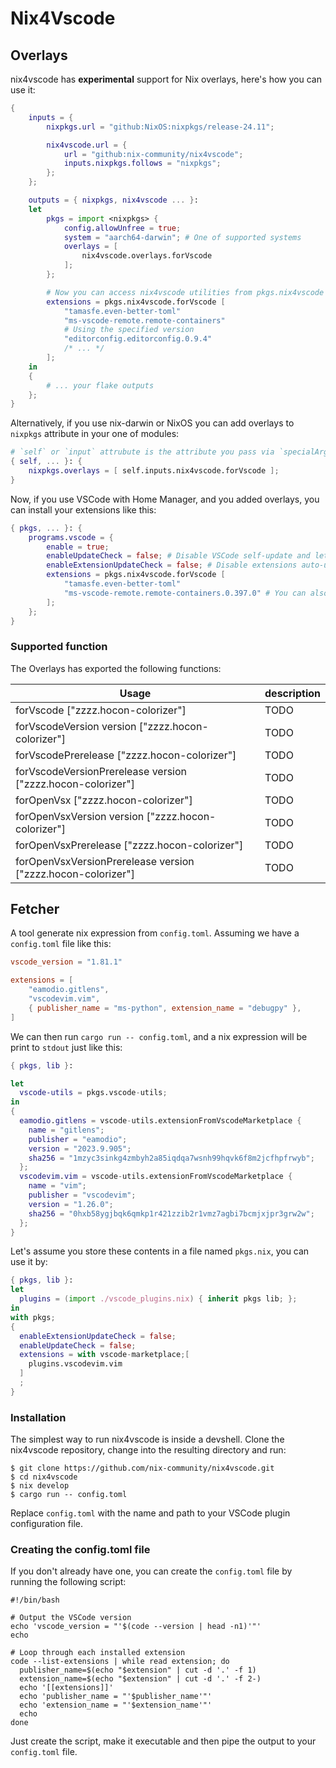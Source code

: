 # Nix4Vscode

## Overlays

nix4vscode has **experimental** support for Nix overlays, here's how you can use it:

```nix
{
    inputs = {
        nixpkgs.url = "github:NixOS:nixpkgs/release-24.11";

        nix4vscode.url = {
            url = "github:nix-community/nix4vscode";
            inputs.nixpkgs.follows = "nixpkgs";
        };
    };

    outputs = { nixpkgs, nix4vscode ... }:
    let
        pkgs = import <nixpkgs> {
            config.allowUnfree = true;
            system = "aarch64-darwin"; # One of supported systems
            overlays = [
                nix4vscode.overlays.forVscode
            ];
        };

        # Now you can access nix4vscode utilities from pkgs.nix4vscode
        extensions = pkgs.nix4vscode.forVscode [
            "tamasfe.even-better-toml"
            "ms-vscode-remote.remote-containers"
            # Using the specified version
            "editorconfig.editorconfig.0.9.4"
            /* ... */
        ];
    in
    {
        # ... your flake outputs
    };
}
```

Alternatively, if you use nix-darwin or NixOS you can add overlays to `nixpkgs` attribute in your one of modules:

```nix
# `self` or `input` attrubute is the attribute you pass via `specialArgs` when you call `darwinSytem` or `nixosSytem`
{ self, ... }: {
    nixpkgs.overlays = [ self.inputs.nix4vscode.forVscode ];
}
```

Now, if you use VSCode with Home Manager, and you added overlays, you can install your extensions like this:

```nix
{ pkgs, ... }: {
    programs.vscode = {
        enable = true;
        enableUpdateCheck = false; # Disable VSCode self-update and let Home Manager to manage VSCode versions instead.
        enableExtensionUpdateCheck = false; # Disable extensions auto-update and let nix4vscode manage updates and extensions
        extensions = pkgs.nix4vscode.forVscode [
            "tamasfe.even-better-toml"
            "ms-vscode-remote.remote-containers.0.397.0" # You can also install specific version of extensions
        ];
    };
}
```

### Supported function

The Overlays has exported the following functions:

| Usage                                                          | description   |
| -------------------------------------------------------------- | ------------- |
| forVscode ["zzzz.hocon-colorizer"]                             | TODO          |
| forVscodeVersion version ["zzzz.hocon-colorizer"]              | TODO          |
| forVscodePrerelease ["zzzz.hocon-colorizer"]                   | TODO          |
| forVscodeVersionPrerelease version ["zzzz.hocon-colorizer"]    | TODO          |
| forOpenVsx ["zzzz.hocon-colorizer"]                            | TODO          |
| forOpenVsxVersion version ["zzzz.hocon-colorizer"]             | TODO          |
| forOpenVsxPrerelease ["zzzz.hocon-colorizer"]                  | TODO          |
| forOpenVsxVersionPrerelease version ["zzzz.hocon-colorizer"]   | TODO          |

## Fetcher

A tool generate nix expression from `config.toml`. Assuming we have a `config.toml` file like this:

```toml
vscode_version = "1.81.1"

extensions = [
    "eamodio.gitlens",
    "vscodevim.vim",
    { publisher_name = "ms-python", extension_name = "debugpy" },
]
```

We can then run `cargo run -- config.toml`, and a nix expression will be print to `stdout` just like this:

```nix
{ pkgs, lib }:

let
  vscode-utils = pkgs.vscode-utils;
in
{
  eamodio.gitlens = vscode-utils.extensionFromVscodeMarketplace {
    name = "gitlens";
    publisher = "eamodio";
    version = "2023.9.905";
    sha256 = "1mzyc3sinkg4zmbyh2a85iqdqa7wsnh99hqvk6f8m2jcfhpfrwyb";
  };
  vscodevim.vim = vscode-utils.extensionFromVscodeMarketplace {
    name = "vim";
    publisher = "vscodevim";
    version = "1.26.0";
    sha256 = "0hxb58ygjbqk6qmkp1r421zzib2r1vmz7agbi7bcmjxjpr3grw2w";
  };
}
```

Let's assume you store these contents in a file named `pkgs.nix`, you can use it by:

```nix
{ pkgs, lib }:
let
  plugins = (import ./vscode_plugins.nix) { inherit pkgs lib; };
in
with pkgs;
{
  enableExtensionUpdateCheck = false;
  enableUpdateCheck = false;
  extensions = with vscode-marketplace;[
    plugins.vscodevim.vim
  ]
  ;
}
```

### Installation

The simplest way to run nix4vscode is inside a devshell. Clone the nix4vscode repository, change into the resulting directory and run:

```shell
$ git clone https://github.com/nix-community/nix4vscode.git
$ cd nix4vscode
$ nix develop
$ cargo run -- config.toml
```

Replace `config.toml` with the name and path to your VSCode plugin configuration file.


### Creating the config.toml file

If you don't already have one, you can create the `config.toml` file by running the following script:

```shell
#!/bin/bash

# Output the VSCode version
echo 'vscode_version = "'$(code --version | head -n1)'"'
echo

# Loop through each installed extension
code --list-extensions | while read extension; do
  publisher_name=$(echo "$extension" | cut -d '.' -f 1)
  extension_name=$(echo "$extension" | cut -d '.' -f 2-)
  echo '[[extensions]]'
  echo 'publisher_name = "'$publisher_name'"'
  echo 'extension_name = "'$extension_name'"'
  echo
done
```

Just create the script, make it executable and then pipe the output to your `config.toml` file.
